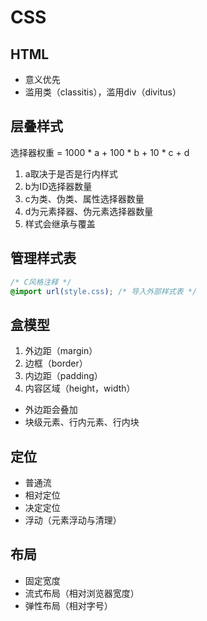 # CSS

## HTML

- 意义优先
- 滥用类（classitis），滥用div（divitus）

## 层叠样式

选择器权重 = 1000 * a + 100 * b + 10 * c + d

1. a取决于是否是行内样式
2. b为ID选择器数量
3. c为类、伪类、属性选择器数量
4. d为元素择器、伪元素选择器数量
5. 样式会继承与覆盖

## 管理样式表

```css
/* C风格注释 */
@import url(style.css); /* 导入外部样式表 */
```

## 盒模型

1. 外边距（margin）
2. 边框（border）
3. 内边距（padding）
4. 内容区域（height，width）

- 外边距会叠加
- 块级元素、行内元素、行内块

## 定位

- 普通流
- 相对定位
- 决定定位
- 浮动（元素浮动与清理）

## 布局

- 固定宽度
- 流式布局（相对浏览器宽度）
- 弹性布局（相对字号）

